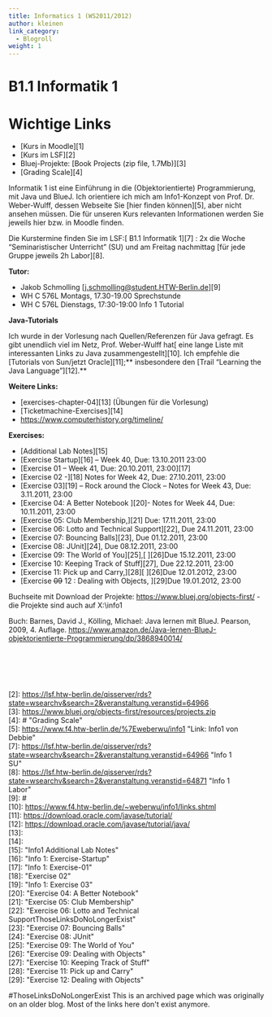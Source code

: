```yaml
---
title: Informatics 1 (WS2011/2012)
author: kleinen
link_category:
  - Blogroll
weight: 1
---
```



# B1.1 Informatik 1

# Wichtige Links

*   [Kurs in Moodle][1]
*   [Kurs im LSF][2]
*   Bluej-Projekte: [Book Projects (zip file, 1.7Mb)][3]
*   [Grading Scale][4]

Informatik 1 ist eine Einführung in die (Objektorientierte) Programmierung, mit Java und BlueJ. Ich orientiere ich mich am Info1-Konzept von Prof. Dr. Weber-Wulff, dessen Webseite Sie [hier finden können][5], aber nicht ansehen müssen. Die für unseren Kurs relevanten Informationen werden Sie jeweils hier bzw. in Moodle finden.

Die Kurstermine finden Sie im LSF:[ B1.1 Informatik 1][7] : 2x die Woche &#8220;Seminaristischer Unterricht&#8221; (SU) und am Freitag nachmittag [für jede Gruppe jeweils 2h Labor][8].

**Tutor:**

*   Jakob Schmolling [<j.schmolling@student.HTW-Berlin.de>][9]
*   WH C 576L Montags, 17.30-19.00 Sprechstunde
*   WH C 576L Dienstags, 17:30-19:00 Info 1 Tutorial

**Java-Tutorials**

Ich wurde in der Vorlesung nach Quellen/Referenzen für Java gefragt. Es gibt unendlich viel im Netz, Prof. Weber-Wulff hat[ eine lange Liste mit interessanten Links zu Java zusammengestellt][10]. Ich empfehle die [Tutorials von Sun/jetzt Oracle][11];** insbesondere den [Trail &#8220;Learning the Java Language&#8221;][12].**

**Weitere Links:**

*   [exercises-chapter-04][13] (Übungen für die Vorlesung)
*   [Ticketmachine-Exercises][14]
*   <a href="https://www.computerhistory.org/timeline/" rel="nofollow">https://www.computerhistory.org/timeline/</a>

**Exercises:**

*   [Additional Lab Notes][15]
*   [Exercise Startup][16] &#8211; Week 40, Due: 13.10.2011 23:00
*   [Exercise 01 &#8211; Week 41, Due: 20.10.2011, 23:00][17]
*   [Exercise 02 -][18] Notes for Week 42, Due: 27.10.2011, 23:00
*   [Exercise 03][19] &#8211; Rock around the Clock &#8211; Notes for Week 43, Due: 3.11.2011, 23:00
*   [Exercise 04: A Better Notebook ][20]- Notes for Week 44, Due: 10.11.2011, 23:00
*   [Exercise 05: Club Membership,][21] Due: 17.11.2011, 23:00
*   [Exercise 06: Lotto and Technical Support][22], Due 24.11.2011, 23:00
*   [Exercise 07: Bouncing Balls][23], Due 01.12.2011, 23:00
*   [Exercise 08: JUnit][24], Due 08.12.2011, 23:00
*   [Exercise 09: The World of You][25],[ ][26]Due 15.12.2011, 23:00
*   [Exercise 10: Keeping Track of Stuff][27], Due 22.12.2011, 23:00
*   [Exercise 11: Pick up and Carry,][28][ ][26]Due 12.01.2012, 23:00
*   [Exercise <del>09</del> 12 : Dealing with Objects, ][29]Due 19.01.2012, 23:00

Buchseite mit Download der Projekte: <https://www.bluej.org/objects-first/> - die Projekte sind auch auf X:\info1

Buch: Barnes, David J., Kölling, Michael: Java lernen mit BlueJ. Pearson, 2009, 4. Auflage. <https://www.amazon.de/Java-lernen-BlueJ-objektorientierte-Programmierung/dp/3868940014/>

&nbsp;

&nbsp;


 <br/>[2]: https://lsf.htw-berlin.de/qisserver/rds?state=wsearchv&search=2&veranstaltung.veranstid=64966
 <br/>[3]: https://www.bluej.org/objects-first/resources/projects.zip
 <br/>[4]: # "Grading Scale"
 <br/>[5]: https://www.f4.htw-berlin.de/%7Eweberwu/info1 "Link: Info1 von Debbie"
 <br/>[7]: https://lsf.htw-berlin.de/qisserver/rds?state=wsearchv&search=2&veranstaltung.veranstid=64966 "Info 1 <br/>SU"
 <br/>[8]: https://lsf.htw-berlin.de/qisserver/rds?state=wsearchv&search=2&veranstaltung.veranstid=64871 "Info 1 <br/>Labor"
 <br/>[9]: #
 <br/>[10]: https://www.f4.htw-berlin.de/~weberwu/info1/links.shtml
 <br/>[11]: https://download.oracle.com/javase/tutorial/
 <br/>[12]: https://download.oracle.com/javase/tutorial/java/
 <br/>[13]:
 <br/>[14]:
 <br/>[15]: "Info1 Additional Lab Notes"
 <br/>[16]: "Info 1: Exercise-Startup"
 <br/>[17]: "Info 1: Exercise-01"
 <br/>[18]: "Exercise 02"
 <br/>[19]: "Info 1: Exercise 03"
 <br/>[20]: "Exercise 04: A Better Notebook"
 <br/>[21]: "Exercise 05: Club Membership"
 <br/>[22]: "Exercise 06: Lotto and Technical SupportThoseLinksDoNoLongerExist"
 <br/>[23]: "Exercise 07: Bouncing Balls"
 <br/>[24]: "Exercise 08: JUnit"
 <br/>[25]: "Exercise 09: The World of You"
 <br/>[26]: "Exercise 09: Dealing with Objects"
 <br/>[27]: "Exercise 10: Keeping Track of Stuff"
 <br/>[28]: "Exercise 11: Pick up and Carry"
 <br/>[29]: "Exercise 12: Dealing with Objects"

#ThoseLinksDoNoLongerExist
This is an archived page which was originally on an older blog. Most of the links here don't exist anymore.
